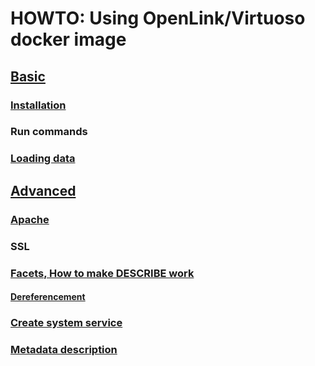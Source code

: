 # HOWTO: Using OpenLink/Virtuoso docker image

## [Basic](https://github.com/Wimmics/HOWTO_Virtuoso-Docker/blob/main/Basic/README.md)

### [Installation](https://github.com/Wimmics/HOWTO_Virtuoso-Docker/blob/main/Basic/Installation.md#virtuoso-on-docker-installation)

### Run commands

### [Loading data](https://github.com/Wimmics/HOWTO_Virtuoso-Docker/blob/main/Basic/Loading_data.md#loading-data-on-the-server)

## [Advanced](https://github.com/Wimmics/HOWTO_Virtuoso-Docker/blob/main/Advanced/README.md)

### [Apache](https://github.com/Wimmics/HOWTO_Virtuoso-Docker/blob/main/Advanced/Apache_configuration.md#web-server-configuration)

### SSL

### [Facets, How to make DESCRIBE work](https://github.com/Wimmics/HOWTO_Virtuoso-Docker/blob/main/Advanced/Facets.md#installing-the-faceted-browsing-service)

#### [Dereferencement]()

### [Create system service](https://github.com/Wimmics/HOWTO_Virtuoso-Docker/blob/main/Advanced/Create_system_service.md#virtuoso-as-a-system-service-on-linux)

### [Metadata description](https://github.com/Wimmics/HOWTO_Virtuoso-Docker/blob/main/Advanced/Metadata_description.md#metadata-description)

